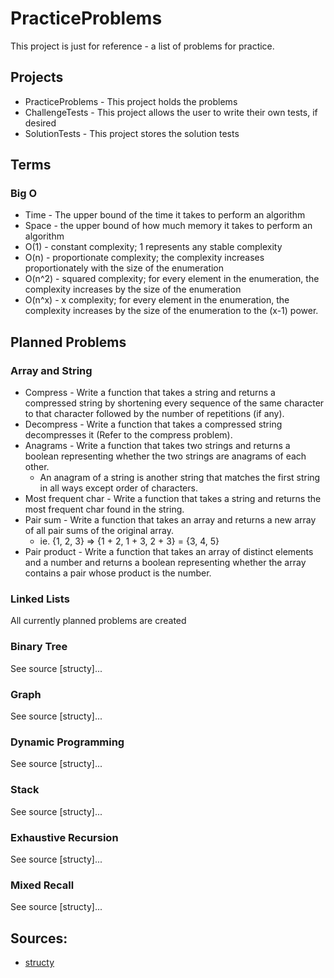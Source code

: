 # PracticeProblems

This project is just for reference - a list of problems for practice.

## Projects

- PracticeProblems - This project holds the problems
- ChallengeTests - This project allows the user to write their own tests, if desired
- SolutionTests - This project stores the solution tests

## Terms

### Big O

- Time - The upper bound of the time it takes to perform an algorithm
- Space - the upper bound of how much memory it takes to perform an algorithm
- O(1) - constant complexity; 1 represents any stable complexity
- O(n) - proportionate complexity; the complexity increases proportionately with the size of the enumeration
- O(n^2) - squared complexity; for every element in the enumeration, the complexity increases by the size of the enumeration
- O(n^x) - x complexity; for every element in the enumeration, the complexity increases by the size of the enumeration to the (x-1) power.


## Planned Problems

### Array and String

- Compress - Write a function that takes a string and returns a compressed string by shortening every sequence of the same character to that character followed by the number of repetitions (if any).
- Decompress - Write a function that takes a compressed string decompresses it (Refer to the compress problem).
- Anagrams - Write a function that takes two strings and returns a boolean representing whether the two strings are anagrams of each other.  
	- An anagram of a string is another string that matches the first string in all ways except order of characters.
- Most frequent char - Write a function that takes a string and returns the most frequent char found in the string.
- Pair sum - Write a function that takes an array and returns a new array of all pair sums of the original array.
	- ie. {1, 2, 3} => {1 + 2, 1 + 3, 2 + 3} = {3, 4, 5}
- Pair product - Write a function that takes an array of distinct elements and a number and returns a boolean representing whether the array contains a pair whose product is the number.

### Linked Lists

All currently planned problems are created

### Binary Tree

See source [structy]...

### Graph

See source [structy]...

### Dynamic Programming

See source [structy]...

### Stack

See source [structy]...

### Exhaustive Recursion

See source [structy]...

### Mixed Recall

See source [structy]...

## Sources:

- [structy](https://structy.net/problems/zipper-lists/problem-index)
